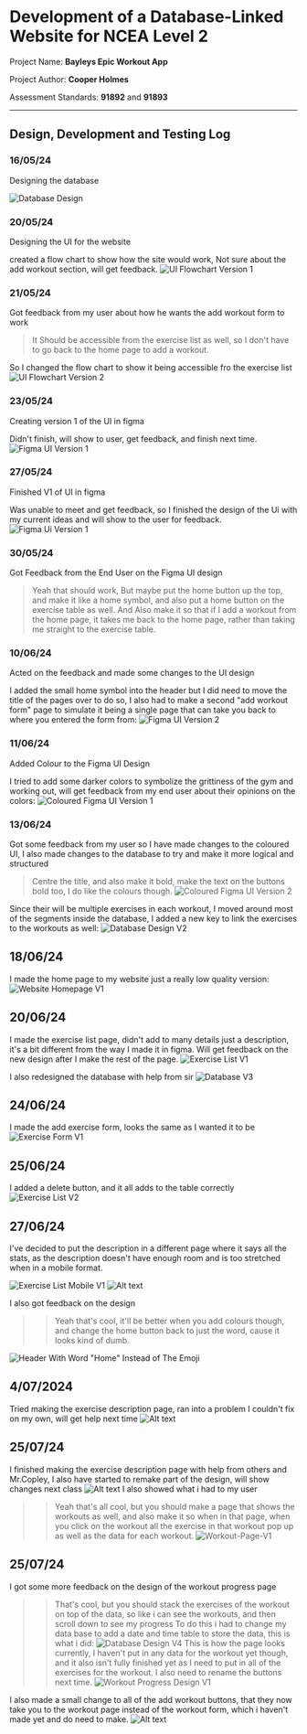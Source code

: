 # Development of a Database-Linked Website for NCEA Level 2

Project Name: **Bayleys Epic Workout App**

Project Author: **Cooper Holmes**

Assessment Standards: **91892** and **91893**


-------------------------------------------------

## Design, Development and Testing Log

### 16/05/24

Designing the database

![Database Design](images/database-design.png)

### 20/05/24

Designing the UI for the website

created a flow chart to show how the site would work, Not sure about the add workout section, will get feedback.
![UI Flowchart Version 1](images/flow1.png)

### 21/05/24

Got feedback from my user about how he wants the add workout form to work
> It Should be accessible from the exercise list as well, so I don't have to go back to the home page to add a workout.

So I changed the flow chart to show it being accessible fro  the exercise list 
![UI Flowchart Version 2](images/flow2.png)

### 23/05/24

Creating version 1 of the UI in figma

Didn't finish, will show to user, get feedback, and finish next time.
![Figma UI Version 1](images/figma-UI-V1.png)

### 27/05/24

Finished V1 of UI in figma

Was unable to meet and get feedback, so I finished the design of the Ui with my current ideas and will show to the user for feedback.
![Figma Ui Version 1](images/finished-figma-UI-V1.png)

### 30/05/24

Got Feedback from the End User on the Figma UI design

> Yeah that should work, But maybe put the home button up the top, and make it like a home symbol, and also put a home button on the exercise table as well. And Also make it so that if I add a workout from the home page, it takes me back to the home page, rather than taking me straight to the exercise table.

### 10/06/24

Acted on the feedback and made some changes to the UI design

I added the small home symbol into the header but I did need to move the title of the pages over to do so, I also had to make a second "add workout form" page to simulate it being a single page that can take you back to where you entered the form from:
![Figma UI Version 2](images/finished-figma-UI-V2.png)

### 11/06/24

Added Colour to the Figma UI Design

I tried to add some darker colors to symbolize the grittiness of the gym and working out, will get feedback from my end user about their opinions on the colors:
![Coloured Figma UI Version 1](images/coloured-figma-UI-V1.png)

### 13/06/24

Got some feedback from my user so I have made changes to the coloured UI, I also made changes to the database to try and make it more logical and structured

>Centre the title, and also make it bold, make the text on the buttons bold too, I do like the colours though.
![Coloured Figma UI Version 2](images/coloured-figma-UI-V2.png)

Since their will be multiple exercises in each workout, I moved around most of the segments inside the database, I added a new key to link the exercises to the workouts as well:
![Database Design V2](images/database-design-V2.png)

## 18/06/24

I made the home page to my website just a really low quality version:
![Website Homepage V1](images/website-homepage-V1.png)

## 20/06/24
I made the exercise list page, didn't add to many details just a description, it's a bit different from the way I made it in figma. Will get feedback on the new design after I make the rest of the page.
![Exercise List V1](images/exercise-list-V1.png)

I also redesigned the database with help from sir
![Database V3](images/database-design-V3.png)

## 24/06/24

I made the add exercise form, looks the same as I wanted it to be
![Exercise Form V1](images/add-exercise-form-V1.png)

## 25/06/24

I added a delete button, and it all adds to the table correctly
![Exercise List V2](images/exercise-list-V2.png)

## 27/06/24
 I've decided to put the description in a different page where it says all the stats, as the description doesn't have enough room and is too stretched when in a mobile  format.                                     
 
 ![Exercise List Mobile V1](images/exercise-list-mobile-V1.png)   ![Alt text](images/exercise-list-mobile-v2.png)

 I also got feedback on the design 
 
 >> Yeah that's cool, it'll be better when you add colours though, and change the home button back to just the word, cause it looks kind of dumb.

 ![Header With Word "Home" Instead of The Emoji](images/changed-header-to-have-word.png)


## 4/07/2024

Tried making the exercise description page, ran into a problem I couldn't fix on my own, will get help next time
![Alt text](image.png)

## 25/07/24
I finished making the exercise description page with help from others and Mr.Copley, I also have started to remake part of the design, will show changes next class
![Alt text](images/imagee.png)
I also showed what i had to my user 
>> Yeah that's all cool, but you should make a page that shows the workouts as well, and also make it so when in that page, when you click on the workout all the exercise in that workout pop up as well as the data for each workout.
![Workout-Page-V1](images/workout-page-v1.png)     

## 25/07/24
I got some more feedback on the design of the workout progress page
>> That's cool, but you should stack the exercises of the workout on top of the data, so like i can see the workouts, and then scroll down to see my progress
To do this i had to change my data base to add a date and time table to store the data, this is what i did:
![Database Design V4](images/databasedesign-V4.png)
This is how the page looks currently, I haven't put in any data for the workout yet though, and it also isn't fully finished yet as I need to put in all of the exercises for the workout. I also need to rename the buttons next time.
![Workout Progress Design V1](images/workout-progress-V1.png)

I also made a small change to all of the add workout buttons, that they now take you to the workout page instead of the workout form, which i haven't made yet and do need to make.
![Alt text](images/image.png)
